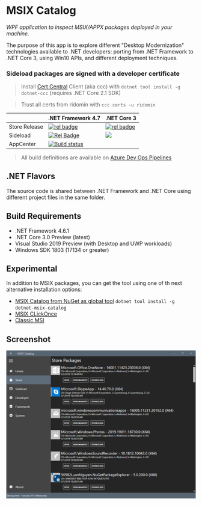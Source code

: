 # MSIX Catalog

*WPF application to inspect MSIX/APPX packages deployed in your machine.*

The purpose of this app is to explore different "Desktop Modernization" technologies available to .NET developers: porting from .NET Framework to .NET Core 3, using Win10 APIs, and different deployment techniques.

### Sideload packages are signed with a developer certificate

> Install [Cert Central](https://certcentral.x509.online/) Client (aka ccc) with `dotnet tool install -g dotnet-ccc` (requires .NET Core 2.1 SDK)

> Trust all certs from ridomin with `ccc certs -u ridomin`


||.NET Framework 4.7 |.NET Core 3|
|-|-|-|
|Store Release|[![rel badge](https://rido.vsrm.visualstudio.com/_apis/public/Release/badge/3946e8eb-731c-4bd3-a330-f374e4f8a046/3/3)](https://bit.ly/msix-catalog)|[![rel badge](https://rido.vsrm.visualstudio.com/_apis/public/Release/badge/3946e8eb-731c-4bd3-a330-f374e4f8a046/5/5)](https://bit.ly/msix-catalog-core)|
|Sideload|[![Rel Badge](https://rido.vsrm.visualstudio.com/_apis/public/Release/badge/3946e8eb-731c-4bd3-a330-f374e4f8a046/1/1)](http://msix-catalog.azurewebsites.net/AppxPackages) |[![](https://rido.vsrm.visualstudio.com/_apis/public/Release/badge/3946e8eb-731c-4bd3-a330-f374e4f8a046/4/4)](http://msix-catalog.azurewebsites.net/netcore3)|
|AppCenter|[![Build status](https://build.appcenter.ms/v0.1/apps/a92bf008-9e06-4c8c-8a30-d7f6099c3242/branches/dev/badge)](https://install.appcenter.ms/users/rido/apps/msix-catalog/distribution_groups/public)||

> All build definitions are available on [Azure Dev Ops Pipelines](https://rido.visualstudio.com/msix-catalog)

## .NET Flavors

The source code is shared between .NET Framework and .NET Core using different project files in the same folder.

## Build Requirements

- .NET Framework 4.6.1
- .NET Core 3.0 Preview (latest)
- Visual Studio 2019 Preview (with Desktop and UWP workloads)
- Windows SDK 1803 (17134 or greater) 

## Experimental 

In addition to MSIX packages, you can get the tool using one of th next alternative installation options:

- [MSIX Catalog from NuGet as global tool](https://www.nuget.org/packages/dotnet-msix-catalog) `dotnet tool install -g dotnet-msix-catalog`
- [MSIX CLickOnce](http://msix-catalog.azurewebsites.net/clickonce/publish.htm)
- [Classic MSI](#)


## Screenshot

![MSIX Catalog screenshot](media/screenshot.PNG)
